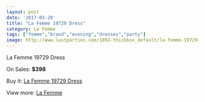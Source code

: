 ```yaml
---
layout: post
date: '2017-03-20'
title: "La Femme 19729 Dress"
category: La Femme
tags: ["femme","brand","evening","dresses","party"]
image: http://www.lustparties.com/1892-thickbox_default/la-femme-19729-dress.jpg
---
```

La Femme 19729 Dress

On Sales: **$398**
<a href="https://www.lustparties.com/en/la-femme/605-la-femme-19729-dress.html"><amp-img layout="responsive" width="600" height="600" src="//www.lustparties.com/1892-thickbox_default/la-femme-19729-dress.jpg" alt="La Femme 19729 Dress 0" /></a>
<a href="https://www.lustparties.com/en/la-femme/605-la-femme-19729-dress.html"><amp-img layout="responsive" width="600" height="600" src="//www.lustparties.com/1895-thickbox_default/la-femme-19729-dress.jpg" alt="La Femme 19729 Dress 1" /></a>
<a href="https://www.lustparties.com/en/la-femme/605-la-femme-19729-dress.html"><amp-img layout="responsive" width="600" height="600" src="//www.lustparties.com/1894-thickbox_default/la-femme-19729-dress.jpg" alt="La Femme 19729 Dress 2" /></a>
<a href="https://www.lustparties.com/en/la-femme/605-la-femme-19729-dress.html"><amp-img layout="responsive" width="600" height="600" src="//www.lustparties.com/1893-thickbox_default/la-femme-19729-dress.jpg" alt="La Femme 19729 Dress 3" /></a>

Buy it: [La Femme 19729 Dress](https://www.lustparties.com/en/la-femme/605-la-femme-19729-dress.html "La Femme 19729 Dress")

View more: [La Femme](https://www.lustparties.com/en/4-la-femme "La Femme")